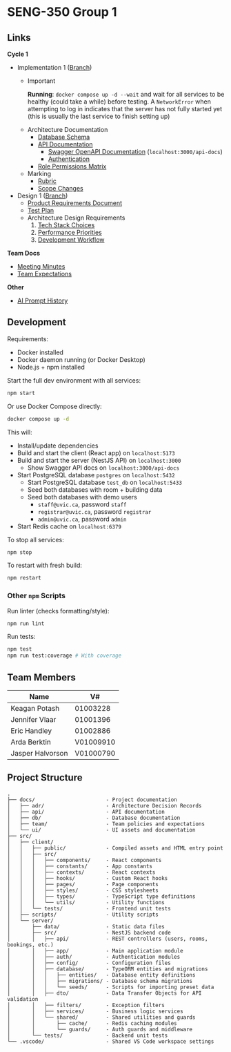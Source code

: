 # SENG-350 Group 1

## Links

**Cycle 1**
- Implementation 1 ([Branch](https://gitlab.csc.uvic.ca/courses/2025091/SENG350_COSI/teams/group_1_proj/-/tree/cycle-1/implement))
    - > [!important]
      > **Running**: `docker compose up -d --wait` and wait for all services to be healthy (could take a while) before testing. A `NetworkError` when attempting to log in indicates that the server has not fully started yet (this is usually the last service to finish setting up)
    - Architecture Documentation
        - [Database Schema](docs/db/schema.md)
        - [API Documentation](docs/api/api.md)
            - [Swagger OpenAPI Documentation](docs/api/swagger.md) (`localhost:3000/api-docs`)
            - [Authentication](docs/api/auth.md)
        - [Role Permissions Matrix](docs/api/permissions.md)
    - Marking
        - [Rubric](docs/implement-1/rubric.md)
        - [Scope Changes](docs/implement-1/scope-changes.md)
- Design 1 ([Branch](https://gitlab.csc.uvic.ca/courses/2025091/SENG350_COSI/teams/group_1_proj/-/tree/cycle-1/design))
    - [Product Requirements Document](docs/product-requirements-document.md)
    - [Test Plan](docs/test-plan.md)
    - Architecture Design Requirements
        1. [Tech Stack Choices](docs/adr/adr-1-tech-stack-choices.md)
        2. [Performance Priorities](docs/adr/adr-2-performance-priorities.md)
        2. [Development Workflow](docs/adr/adr-3-development-workflow.md)


**Team Docs**
- [Meeting Minutes](docs/minutes.md)
- [Team Expectations](docs/team/team-expectations.md)

**Other**
- [AI Prompt History](docs/prompts.md) 

## Development

Requirements:
- Docker installed
- Docker daemon running (or Docker Desktop)
- Node.js + npm installed


Start the full dev environment with all services:
```bash
npm start
```

Or use Docker Compose directly:
```bash
docker compose up -d
```

This will:
- Install/update dependencies
- Build and start the client (React app) on `localhost:5173`
- Build and start the server (NestJS API) on `localhost:3000  `
    - Show Swagger API docs on `localhost:3000/api-docs`
- Start PostgreSQL database `postgres` on `localhost:5432`
    - Start PostgreSQL database `test_db` on `localhost:5433`
    - Seed both databases with room + building data
    - Seed both databases with demo users
        - `staff@uvic.ca`, password `staff`
        - `registrar@uvic.ca`, password `registrar`
        - `admin@uvic.ca`, password `admin`
- Start Redis cache on `localhost:6379`

To stop all services:
```bash
npm stop
```

To restart with fresh build:
```bash
npm restart
```

### Other `npm` Scripts

Run linter (checks formatting/style):
```bash
npm run lint
```

Run tests:
```bash
npm test
npm run test:coverage # With coverage
```

## Team Members

| Name             | V#        |
| ---------------- | --------- |
| Keagan Potash    | 01003228  |
| Jennifer Vlaar   | 01001396  |
| Eric Handley     | 01002886  |
| Arda Berktin     | V01009910 |
| Jasper Halvorson | V01000790 |

## Project Structure

```
.
├── docs/                       - Project documentation
│   ├── adr/                    - Architecture Decision Records
│   ├── api/                    - API documentation
│   ├── db/                     - Database documentation
│   ├── team/                   - Team policies and expectations
│   └── ui/                     - UI assets and documentation
├── src/                        
│   ├── client/                 
│   │   ├── public/             - Compiled assets and HTML entry point
│   │   ├── src/                
│   │   │   ├── components/     - React components
│   │   │   ├── constants/      - App constants
│   │   │   ├── contexts/       - React contexts
│   │   │   ├── hooks/          - Custom React hooks
│   │   │   ├── pages/          - Page components
│   │   │   ├── styles/         - CSS stylesheets
│   │   │   ├── types/          - TypeScript type definitions
│   │   │   └── utils/          - Utility functions
│   │   └── tests/              - Frontend unit tests
│   ├── scripts/                - Utility scripts
│   └── server/                 
│       ├── data/               - Static data files
│       ├── src/                - NestJS backend code
│       │   ├── api/            - REST controllers (users, rooms, bookings, etc.)
│       │   ├── app/            - Main application module
│       │   ├── auth/           - Authentication modules
│       │   ├── config/         - Configuration files
│       │   ├── database/       - TypeORM entities and migrations
│       │   │   ├── entities/   - Database entity definitions
│       │   │   ├── migrations/ - Database schema migrations
│       │   │   └── seeds/      - Scripts for importing preset data
│       │   ├── dto/            - Data Transfer Objects for API validation
│       │   ├── filters/        - Exception filters
│       │   ├── services/       - Business logic services  
│       │   └── shared/         - Shared utilities and guards
│       │       ├── cache/      - Redis caching modules
│       │       └── guards/     - Auth guards and middleware
│       └── tests/              - Backend unit tests
└── .vscode/                    - Shared VS Code workspace settings
```